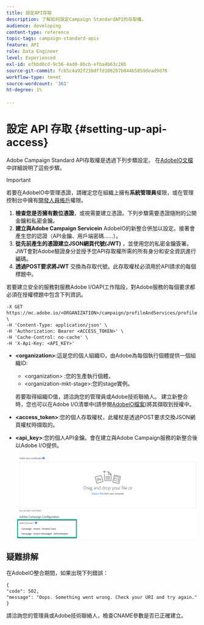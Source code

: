 ```yaml
---
title: 設定API存取
description: 了解如何設定Campaign StandardAPI的存取權。
audience: developing
content-type: reference
topic-tags: campaign-standard-apis
feature: API
role: Data Engineer
level: Experienced
exl-id: efbbd0cd-9c56-4ad0-8bcb-efba4b63c28b
source-git-commit: fcb5c4a92f23bdffd1082b7b044b5859dead9d70
workflow-type: tm+mt
source-wordcount: '361'
ht-degree: 1%

---
```


# 設定 API 存取 {#setting-up-api-access}

Adobe Campaign Standard API存取權是透過下列步驟設定。 在[AdobeIO文檔](https://www.adobe.io/authentication/auth-methods.html#!AdobeDocs/adobeio-auth/master/AuthenticationOverview/ServiceAccountIntegration.md)中詳細說明了這些步驟。

>[!IMPORTANT]
>
>若要在AdobeIO中管理憑證，請確定您在組織上擁有<b>系統管理員</b>權限，或在管理控制台中擁有[開發人員帳戶](https://helpx.adobe.com/enterprise/using/manage-developers.html)</a>權限。

1. **檢查您是否擁有數位憑證**，或視需要建立憑證。下列步驟需要憑證隨附的公開金鑰和私密金鑰。
1. **建立與Adobe Campaign Servicein** AdobeIO的新整合併加以設定。接著會產生您的認證（API金鑰、用戶端密碼……）。
1. **從先前產生的憑證建立JSON網頁代號(JWT)** ，並使用您的私密金鑰簽署。JWT會對Adobe驗證身分並授予您API存取權所需的所有身分和安全資訊進行編碼。
1. **透過POST要求將JWT** 交換為存取代號。此存取權杖必須用於API請求的每個標題中。

若要建立安全的服務對服務Adobe I/OAPI工作階段，對Adobe服務的每個要求都必須在授權標題中包含下列資訊。

```
-X GET https://mc.adobe.io/<ORGANIZATION>/campaign/profileAndServices/profile \
-H 'Content-Type: application/json' \
-H 'Authorization: Bearer <ACCESS_TOKEN>' \
-H 'Cache-Control: no-cache' \
-H 'X-Api-Key: <API_KEY>'
```

* **&lt;organization>**:這是您的個人組織ID，由Adobe為每個執行個體提供一個組織ID:

   * &lt;organization> :您的生產執行個體，
   * &lt;organization-mkt-stage>:您的stage實例。

   若要取得組織ID值，請洽詢您的管理員或Adobe技術聯絡人。 建立新整合時，您也可以在Adobe I/O清單中(請參閱<a href="https://www.adobe.io/authentication.html">AdobeIO檔案</a>)將其擷取到授權中。

* **&lt;access_token>**:您的個人存取權杖，此權杖是透過POST要求交換JSON網頁權杖時擷取的。

* **&lt;api_key>**:您的個人API金鑰。會在建立與Adobe Campaign服務的新整合後以Adobe I/O提供。

   ![替代文字](assets/tenant.png)

## 疑難排解

在AdobeIO整合期間，如果出現下列錯誤：

```
{ 
"code": 502, 
"message": "Oops. Something went wrong. Check your URI and try again." 
}
```


請洽詢您的管理員或Adobe技術聯絡人，檢查CNAME參數是否已正確建立。
